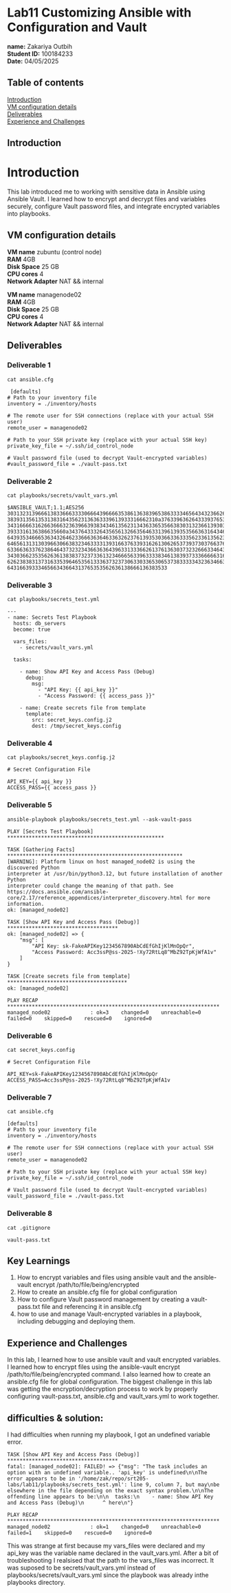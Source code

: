 # Lab11 Customizing Ansible with Configuration and Vault
**name:** Zakariya Outbih   
**Student ID:** 100184233  
**Date:** 04/05/2025

## Table of contents
[Introduction](#introduction)  
[VM configuration details](#vm-configuration-details)  
[Deliverables](#deliverables)  
[Experience and Challenges](#experience-and-challenges)


## Introduction

# Introduction

This lab introduced me to working with sensitive data in Ansible using Ansible Vault. I learned how to encrypt and decrypt files and variables securely, configure Vault password files, and integrate encrypted variables into playbooks.


## VM configuration details

**VM name** zubuntu (control node)  
**RAM** 4GB   
**Disk Space** 25 GB   
**CPU cores** 4  
**Network Adapter** NAT && internal

**VM name** managenode02  
**RAM** 4GB   
**Disk Space** 25 GB   
**CPU cores** 4  
**Network Adapter** NAT && internal


## Deliverables

### Deliverable 1
``` cat ansible.cfg ```

```
 [defaults]
# Path to your inventory file
inventory = ./inventory/hosts

# The remote user for SSH connections (replace with your actual SSH user)
remote_user = managenode02

# Path to your SSH private key (replace with your actual SSH key)
private_key_file = ~/.ssh/id_control_node

# Vault password file (used to decrypt Vault-encrypted variables)
#vault_password_file = ./vault-pass.txt 
```

### Deliverable 2

``` cat playbooks/secrets/vault_vars.yml  ```

```
$ANSIBLE_VAULT;1.1;AES256
30313231396661383366633330666439666635386136383965386333346564343236626362386265
3839313561353138316435623136363339613933316662310a376339636264333937653030623631
34316666316266366632363966393834346135623134363365356638303132366139303732633462
3933316136386635660a343764333264356561326635646331396139353566363164346336616238
64393534666536343264623366636364633632623761393530366336333562336135623361636262
64656131313039663066383234633331393166376339316261306265373937303766376438333933
63366363376238646437323234366363643963313336626137613630373232666334643934386166
34303662353562636138383732373361323466656339633338346138393733366666316131656533
62623838313731633539646535613336373237306330336530653738333334323634663335386339
6431663933346566343664313765353562636138666136383533
```
### Deliverable 3

``` cat playbooks/secrets_test.yml  ```

``` 
---
- name: Secrets Test Playbook
  hosts: db_servers
  become: true
  
  vars_files:
    - secrets/vault_vars.yml

  tasks:

    - name: Show API Key and Access Pass (Debug)
      debug:
        msg:
          - "API Key: {{ api_key }}"  
          - "Access Password: {{ access_pass }}"  

    - name: Create secrets file from template
      template:
        src: secret_keys.config.j2
        dest: /tmp/secret_keys.config
```

### Deliverable 4

``` cat playbooks/secret_keys.config.j2 ```

``` 
# Secret Configuration File

API_KEY={{ api_key }}
ACCESS_PASS={{ access_pass }}
```

### Deliverable 5

``` ansible-playbook playbooks/secrets_test.yml --ask-vault-pass ```

```
PLAY [Secrets Test Playbook] ***************************************************

TASK [Gathering Facts] *********************************************************
[WARNING]: Platform linux on host managed_node02 is using the discovered Python
interpreter at /usr/bin/python3.12, but future installation of another Python
interpreter could change the meaning of that path. See
https://docs.ansible.com/ansible-
core/2.17/reference_appendices/interpreter_discovery.html for more information.
ok: [managed_node02]

TASK [Show API Key and Access Pass (Debug)] ************************************
ok: [managed_node02] => {
    "msg": [
        "API Key: sk-FakeAPIKey1234567890AbCdEfGhIjKlMnOpQr",
        "Access Password: Acc3ssP@ss-2025-!Xy72RtLq8^MbZ92TpKjWfA1v"
    ]
}

TASK [Create secrets file from template] ***************************************
ok: [managed_node02]

PLAY RECAP *********************************************************************
managed_node02             : ok=3    changed=0    unreachable=0    failed=0    skipped=0    rescued=0    ignored=0   
```


### Deliverable 6

``` cat secret_keys.config ```

```
# Secret Configuration File

API_KEY=sk-FakeAPIKey1234567890AbCdEfGhIjKlMnOpQr
ACCESS_PASS=Acc3ssP@ss-2025-!Xy72RtLq8^MbZ92TpKjWfA1v
```

### Deliverable 7

``` cat ansible.cfg ```

```
[defaults]
# Path to your inventory file
inventory = ./inventory/hosts

# The remote user for SSH connections (replace with your actual SSH user)
remote_user = managenode02

# Path to your SSH private key (replace with your actual SSH key)
private_key_file = ~/.ssh/id_control_node

# Vault password file (used to decrypt Vault-encrypted variables)
vault_password_file = ./vault-pass.txt
```
### Deliverable 8

``` cat .gitignore ```

```
vault-pass.txt
```

## Key Learnings
1. How to encrypt variables and files using ansible vault and the ansible-vault encrypt /path/to/file/being/encrypted
2. How to create an ansible.cfg file for global configuration
3. How to configure Vault password management by creating a vault-pass.txt file and referencing it in ansible.cfg
4. how to use and manage Vault-encrypted variables in a playbook, including debugging and deploying them.

## Experience and Challenges

In this lab, I learned how to use ansible vault and vault encrypted variables. I learned how to encrypt files using the ansible-vault encrypt /path/to/file/being/encrypted command. I also learned how to create an ansible.cfg file for global configuration. The biggest challenge in this lab was getting the encryption/decryption process to work by properly configuring vault-pass.txt, ansible.cfg and vault_vars.yml to work together.

## difficulties & solution:

I had difficulties when running my playbook, I got an undefined variable error.

```
TASK [Show API Key and Access Pass (Debug)] ************************************
fatal: [managed_node02]: FAILED! => {"msg": "The task includes an option with an undefined variable.. 'api_key' is undefined\n\nThe error appears to be in '/home/zak/repo/srt205-labs/lab11/playbooks/secrets_test.yml': line 9, column 7, but may\nbe elsewhere in the file depending on the exact syntax problem.\n\nThe offending line appears to be:\n\n  tasks:\n    - name: Show API Key and Access Pass (Debug)\n      ^ here\n"}

PLAY RECAP *********************************************************************
managed_node02             : ok=1    changed=0    unreachable=0    failed=1    skipped=0    rescued=0    ignored=0  
```
This was strange at first because my vars_files were declared and my api_key was the variable name declared in the vault_vars.yml. After a bit of troubleshooting I realsised that the path to the vars_files was incorrect. It was suposed to be secrets/vault_vars.yml instead of playbooks/secrets/vault_vars.yml since the playbook was already inthe playbooks directory. 